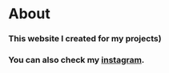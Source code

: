 # About
### This website I created for my projects)
### You can also check my [instagram](https://instagram.com/coderpy.4/).
